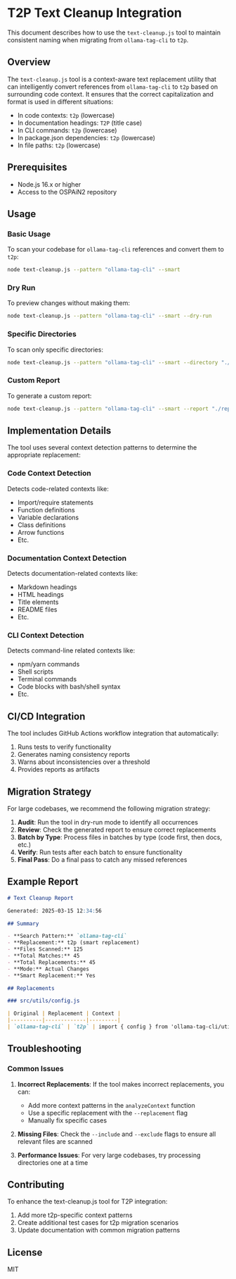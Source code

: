 # T2P Text Cleanup Integration

This document describes how to use the `text-cleanup.js` tool to maintain consistent naming when migrating from `ollama-tag-cli` to `t2p`.

## Overview

The `text-cleanup.js` tool is a context-aware text replacement utility that can intelligently convert references from `ollama-tag-cli` to `t2p` based on surrounding code context. It ensures that the correct capitalization and format is used in different situations:

- In code contexts: `t2p` (lowercase)
- In documentation headings: `T2P` (title case)
- In CLI commands: `t2p` (lowercase)
- In package.json dependencies: `t2p` (lowercase)
- In file paths: `t2p` (lowercase)

## Prerequisites

- Node.js 16.x or higher
- Access to the OSPAiN2 repository

## Usage

### Basic Usage

To scan your codebase for `ollama-tag-cli` references and convert them to `t2p`:

```bash
node text-cleanup.js --pattern "ollama-tag-cli" --smart
```

### Dry Run

To preview changes without making them:

```bash
node text-cleanup.js --pattern "ollama-tag-cli" --smart --dry-run
```

### Specific Directories

To scan only specific directories:

```bash
node text-cleanup.js --pattern "ollama-tag-cli" --smart --directory "./src"
```

### Custom Report

To generate a custom report:

```bash
node text-cleanup.js --pattern "ollama-tag-cli" --smart --report "./reports/migration-report.md"
```

## Implementation Details

The tool uses several context detection patterns to determine the appropriate replacement:

### Code Context Detection

Detects code-related contexts like:
- Import/require statements
- Function definitions
- Variable declarations
- Class definitions
- Arrow functions
- Etc.

### Documentation Context Detection

Detects documentation-related contexts like:
- Markdown headings
- HTML headings
- Title elements
- README files
- Etc.

### CLI Context Detection

Detects command-line related contexts like:
- npm/yarn commands
- Shell scripts
- Terminal commands
- Code blocks with bash/shell syntax
- Etc.

## CI/CD Integration

The tool includes GitHub Actions workflow integration that automatically:
1. Runs tests to verify functionality
2. Generates naming consistency reports
3. Warns about inconsistencies over a threshold
4. Provides reports as artifacts

## Migration Strategy

For large codebases, we recommend the following migration strategy:

1. **Audit**: Run the tool in dry-run mode to identify all occurrences
2. **Review**: Check the generated report to ensure correct replacements
3. **Batch by Type**: Process files in batches by type (code first, then docs, etc.)
4. **Verify**: Run tests after each batch to ensure functionality
5. **Final Pass**: Do a final pass to catch any missed references

## Example Report

```markdown
# Text Cleanup Report

Generated: 2025-03-15 12:34:56

## Summary

- **Search Pattern:** `ollama-tag-cli`
- **Replacement:** t2p (smart replacement)
- **Files Scanned:** 125
- **Total Matches:** 45
- **Total Replacements:** 45
- **Mode:** Actual Changes
- **Smart Replacement:** Yes

## Replacements

### src/utils/config.js

| Original | Replacement | Context |
|----------|-------------|---------|
| `ollama-tag-cli` | `t2p` | import { config } from 'ollama-tag-cli/utils'; |
```

## Troubleshooting

### Common Issues

1. **Incorrect Replacements**: If the tool makes incorrect replacements, you can:
   - Add more context patterns in the `analyzeContext` function
   - Use a specific replacement with the `--replacement` flag
   - Manually fix specific cases

2. **Missing Files**: Check the `--include` and `--exclude` flags to ensure all relevant files are scanned

3. **Performance Issues**: For very large codebases, try processing directories one at a time

## Contributing

To enhance the text-cleanup.js tool for T2P integration:

1. Add more t2p-specific context patterns
2. Create additional test cases for t2p migration scenarios
3. Update documentation with common migration patterns

## License

MIT 
